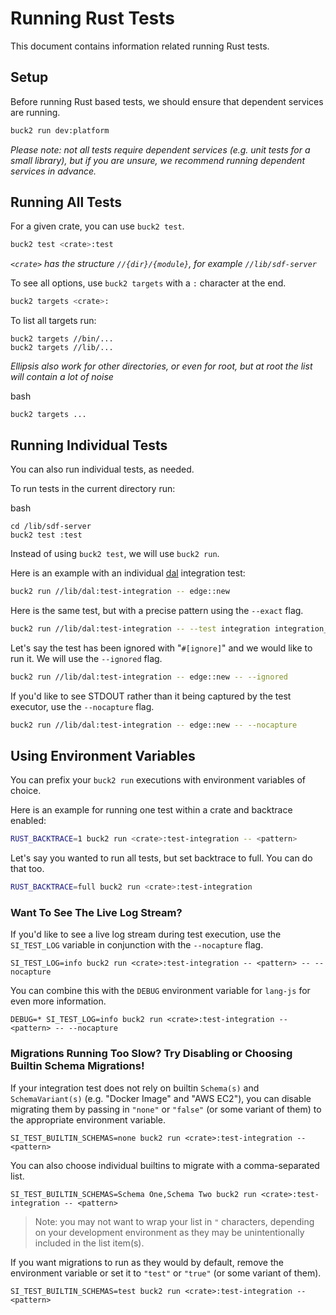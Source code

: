 # Running Rust Tests

This document contains information related running Rust tests.

## Setup

Before running Rust based tests, we should ensure that dependent services are running.

```bash
buck2 run dev:platform
```

_Please note: not all tests require dependent services (e.g. unit tests for a small library), but if you are unsure,
we recommend running dependent services in advance._

## Running All Tests

For a given crate, you can use `buck2 test`.

```bash
buck2 test <crate>:test
```

*`<crate>` has the structure `//{dir}/{module}`, for example `//lib/sdf-server`*

To see all options, use `buck2 targets` with a `:` character at the end.

```bash
buck2 targets <crate>:
```

To list all targets run:

```
buck2 targets //bin/...
buck2 targets //lib/...
```

*Ellipsis also work for other directories, or even for root, but at root the list will contain a lot of noise*

bash
```
buck2 targets ...
```

## Running Individual Tests

You can also run individual tests, as needed.

To run tests in the current directory run:

bash
```
cd /lib/sdf-server
buck2 test :test
```

Instead of using `buck2 test`, we will use `buck2 run`.

Here is an example with an individual [dal](../lib/dal) integration test:

```bash
buck2 run //lib/dal:test-integration -- edge::new
```

Here is the same test, but with a precise pattern using the `--exact` flag.

```bash
buck2 run //lib/dal:test-integration -- --test integration integration_test::internal::edge::new -- --exact
```

Let's say the test has been ignored with "`#[ignore]`" and we would like to run it.
We will use the `--ignored` flag.

```bash
buck2 run //lib/dal:test-integration -- edge::new -- --ignored
```

If you'd like to see STDOUT rather than it being captured by the test executor, use the `--nocapture` flag.

```bash
buck2 run //lib/dal:test-integration -- edge::new -- --nocapture
```

## Using Environment Variables

You can prefix your `buck2 run` executions with environment variables of choice.

Here is an example for running one test within a crate and backtrace enabled:

```bash
RUST_BACKTRACE=1 buck2 run <crate>:test-integration -- <pattern>
```

Let's say you wanted to run all tests, but set backtrace to full.
You can do that too.

```bash
RUST_BACKTRACE=full buck2 run <crate>:test-integration
```

### Want To See The Live Log Stream?

If you'd like to see a live log stream during test execution, use the `SI_TEST_LOG` variable in conjunction with
the `--nocapture` flag.

```shell
SI_TEST_LOG=info buck2 run <crate>:test-integration -- <pattern> -- --nocapture
```

You can combine this with the `DEBUG` environment variable for `lang-js` for even more information.

```shell
DEBUG=* SI_TEST_LOG=info buck2 run <crate>:test-integration -- <pattern> -- --nocapture
```

### Migrations Running Too Slow? Try Disabling or Choosing Builtin Schema Migrations!

If your integration test does not rely on builtin `Schema(s)` and `SchemaVariant(s)` (e.g. "Docker Image" and
"AWS EC2"), you can disable migrating them by passing in `"none"` or `"false"` (or some variant of them) to the
appropriate environment variable.

```shell
SI_TEST_BUILTIN_SCHEMAS=none buck2 run <crate>:test-integration -- <pattern>
```

You can also choose individual builtins to migrate with a comma-separated list.

```shell
SI_TEST_BUILTIN_SCHEMAS=Schema One,Schema Two buck2 run <crate>:test-integration -- <pattern>
```

> Note: you may not want to wrap your list in `"` characters, depending on your development environment as they may
> be unintentionally included in the list item(s).

If you want migrations to run as they would by default, remove the environment variable or set it to `"test"` or `"true"`
(or some variant of them).

```shell
SI_TEST_BUILTIN_SCHEMAS=test buck2 run <crate>:test-integration -- <pattern>
```
